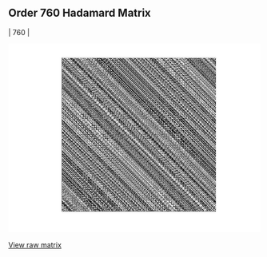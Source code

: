 ## Order 760 Hadamard Matrix

| 760 |

<img src="760.png" class="img-responsive" alt=""> 

[View raw matrix](order760.txt)
